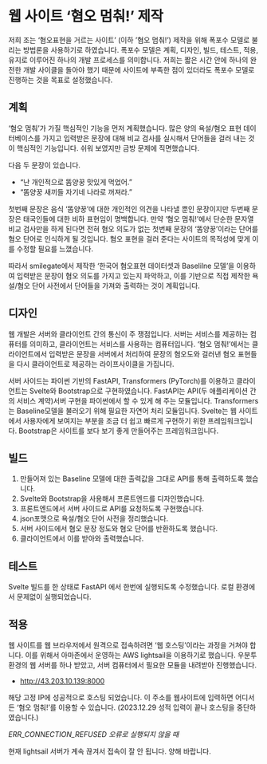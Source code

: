 <h1>웹 사이트 ‘혐오 멈춰!’ 제작</h1>

저희 조는 ‘혐오표현을 거르는 사이트’ (이하 ’혐오 멈춰!’) 제작을 위해 폭포수 모델로 불리는 방법론을 사용하기로 하였습니다. 폭포수 모델은 계획, 디자인, 빌드, 테스트, 적용, 유지로 이루어진 하나의 개발 프로세스를 의미합니다. 저희는 짧은 시간 안에 하나의 완전한 개발 사이클을 돌아야 했기 때문에 사이트에 부족한 점이 있더라도 폭포수 모델로 진행하는 것을 목표로 설정했습니다.

## 계획
‘혐오 멈춰’가 가질 핵심적인 기능을 먼저 계획했습니다. 많은 양의 욕설/혐오 표현 데이터베이스를 가지고 입력받은 문장에 대해 비교 검사를 실시해서 단어들을 걸러 내는 것이 핵심적인 기능입니다. 쉬워 보였지만 금방 문제에 직면했습니다.

다음 두 문장이 있습니다.

* “난 개인적으로 똠양꿍 맛있게 먹었어.”
* “똠양꿍 새끼들 자기네 나라로 꺼져라.”

첫번째 문장은 음식 ‘똠양꿍’에 대한 개인적인 의견을 나타낼 뿐인 문장이지만 두번째 문장은 태국인들에 대한 비하 표현임이 명백합니다. 만약 ‘혐오 멈춰!’에서 단순한 문자열 비교 검사만을 하게 된다면 전혀 혐오 의도가 없는 첫번째 문장의 ‘똠양꿍’이라는 단어를 혐오 단어로 인식하게 될 것입니다. 혐오 표현을 걸러 준다는 사이트의 목적성에 맞게 이를 수정할 필요를 느꼈습니다.

따라서 smilegate에서 제작한 ‘한국어 혐오표현 데이터셋과 Baselilne 모델’을 이용하여 입력받은 문장이 혐오 의도를 가지고 있는지 파악하고, 이를 기반으로 직접 제작한 욕설/혐오 단어 사전에서 단어들을 가져와 출력하는 것이 계획입니다.

## 디자인
웹 개발은 서버와 클라이언트 간의 통신이 주 쟁점입니다. 서버는 서비스를 제공하는 컴퓨터를 의미하고, 클라이언트는 서비스를 사용하는 컴퓨터입니다. ‘혐오 멈춰!’에서는 클라이언트에서 입력받은 문장을 서버에서 처리하여 문장의 혐오도와 걸러낸 혐오 표현들을 다시 클라이언트로 제공하는 라이프사이클을 가집니다.

서버 사이드는 파이썬 기반의 FastAPI, Transformers (PyTorch)를 이용하고 클라이언트는 Svelte와 Bootstrap으로 구현하였습니다. FastAPI는 API(두 애플리케이션 간의 서비스 계약)서버 구현을 파이썬에서 할 수 있게 해 주는 모듈입니다. Transformers는 Baseline모델을 불러오기 위해 필요한 자연어 처리 모듈입니다. Svelte는 웹 사이트에서 사용자에게 보여지는 부분을 조금 더 쉽고 빠르게 구현하기 위한 프레임워크입니다. Bootstrap은 사이트를 보다 보기 좋게 만들어주는 프레임워크입니다.

## 빌드
1. 만들어져 있는 Baseline 모델에 대한 출력값을 그대로 API를 통해 출력하도록 했습니다.
2. Svelte와 Bootstrap을 사용해서 프론트엔드를 디자인했습니다.
3. 프론트엔드에서 서버 사이드로 API를 요청하도록 구현했습니다.
4. json포맷으로 욕설/혐오 단어 사전을 정리했습니다.
5. 서버 사이드에서 혐오 문장 정도와 혐오 단어를 반환하도록 했습니다.
6. 클라이언트에서 이를 받아와 출력했습니다.

## 테스트
Svelte 빌드를 한 상태로 FastAPI 에서 한번에 실행되도록 수정했습니다. 로컬 환경에서 문제없이 실행되었습니다.

## 적용
웹 사이트를 웹 브라우저에서 원격으로 접속하려면 ‘웹 호스팅’이라는 과정을 거쳐야 합니다. 이를 위해서 아마존에서 운영하는 AWS lightsail을 이용하기로 했습니다. 우분투 환경의 웹 서버를 하나 받았고, 서버 컴퓨터에서 필요한 모듈을 내려받아 진행했습니다.

* http://43.203.10.139:8000

해당 고정 IP에 성공적으로 호스팅 되었습니다. 이 주소를 웹사이트에 입력하면 어디서든 ‘혐오 멈춰!’를 이용할 수 있습니다. (2023.12.29 성적 입력이 끝나 호스팅을 중단하였습니다.)

*ERR_CONNECTION_REFUSED 오류로 실행되지 않을 때*

현재 lightsail 서버가 계속 끊겨서 접속이 잘 안 됩니다. 양해 바랍니다.
